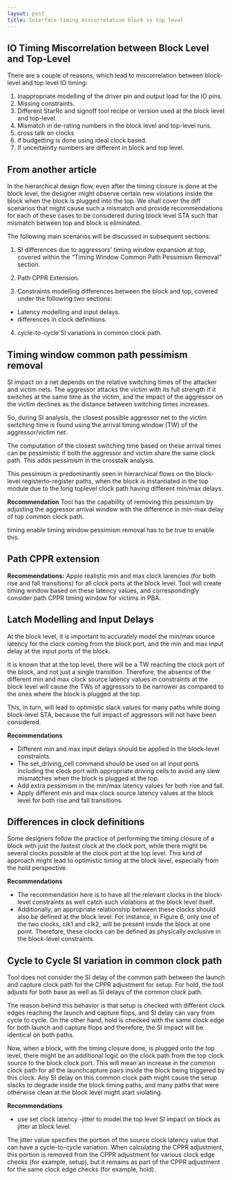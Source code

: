 ```yaml
---
layout: post
title: Interface timing miscorrelation block vs top level
---
```


## IO Timing Miscorrelation between Block Level and Top-Level

There are a couple of reasons, which lead to miscorrelation between block-level and top level IO timing:

1. Inappropriate modelling of the driver pin and output load for the IO pins.
2. Missing constraints.
3. Different StarRc and signoff tool recipe or version used at the block level and top-level.
4. Mismatch in de-rating numbers in the block level and top-level runs.
5. cross talk on clocks
6. if budgetting is done using ideal clock based.
7. If uncertainity numbers are different in block and top level.


## From another article
In the hierarchical design flow, even after the timing closure is done at the block level, the designer might observe certain new violations inside the block when the block is plugged into the top. We shall cover the diff scenarios that might cause such a mismatch  and provide recommendations for each of these cases to be considered during block level STA such that mismatch between top and block is eliminated.

The following main scenarios will be discussed in subsequent sections:

1. SI differences due to aggressors’ timing window expansion at top, covered within the “Timing Window Common Path Pessimism Removal” section.

2. Path CPPR Extension.

3. Constraints modelling differences between the block and top, covered under the following two sections:
- Latency modelling and input delays.
- differences in clock definitions.

4. cycle-to-cycle SI variations in common clock path.


## Timing window common path pessimism removal
SI impact on a net depends on the relative switching times of the attacker and victim nets. The aggressor attacks the victim with its full strength if it switches at the same time as the victim, and the impact of the aggressor on the victim declines as the distance between switching times increases.

So, during SI analysis, the closest possible aggressor net to the victim switching time is found using the arrival timing window (TW) of the aggressor/victim net.

The computation of the closest switching time based on these arrival times can be pessimistic if both the aggressor and victim share the same clock path. This adds pessimism in the crosstalk analysis.

This pessimism is predominantly seen in hierarchical flows on the block-level registerto-register paths, when the block is instantiated in the top module due to the long toplevel clock path having different min/max delays.

**Recommendation**
Tool has the capability of removing this pessimism by adjusting the aggressor arrival window with the difference in min-max delay of top common clock path.

timing enable timing window pessimism removal has to be true to enable this.


## Path CPPR extension
**Recommendations:** Apple realistic min and max clock larencies (for both rise and fall transitions) for all clock ports at the block level. Tool will create timing window based on these latency values, and correspondingly consider path CPPR timing window for victims in PBA.

## Latch Modelling and Input Delays
At the block level, it is important to accurately model the min/max source latency for the clock coming from the block port, and the min and max input delay at the input ports of
the block.

It is known that at the top level, there will be a TW reaching the clock port of the block, and not just a single transition. Therefore, the absence of the different min and max clock source latency values in constraints at the block level will cause the TWs of aggressors to be narrower as compared to the ones where the block is plugged at the top.

This, in turn, will lead to optimistic slack values for many paths while doing block-level STA, because the full impact of aggressors will not have been considered.

**Recommendations**
- Different min and max input delays should be applied in the block-level constraints.
- The set_driving_cell command should be used on all input ports including the clock port with appropriate driving cells to avoid any slew mismatches when the block is plugged at the top.
- Add extra pessimism in the min/max latency values for both rise and fall.
- Apply different min and max clock source latency values at the block level for both rise and fall transitions.

## Differences in clock definitions
Some designers follow the practice of performing the timing closure of a block with just the fastest clock at the clock port, while there might be several clocks possible at the
clock port at the top level. This kind of approach might lead to optimistic timing at the block level, especially from the hold perspective.

**Recommendations**
- The recommendation here is to have all the relevant clocks in the block-level constraints as well catch such violations at the block level itself.
- Additionally, an appropriate relationship between these clocks should also be defined at the block level. For instance, in Figure 6, only one of the two clocks, clk1 and clk2, will be present inside the block at one point. Therefore, these clocks can be defined as physically exclusive in the block-level constraints.

## Cycle to Cycle SI variation in common clock path
Tool does not consider the SI delay of the common path between the launch and capture clock path for the CPPR adjustment for setup. For hold, the tool adjusts for both
base as well as SI delays of the common clock path.

The reason behind this behavior is that setup is checked with different clock edges reaching the launch and capture flops,
and SI delay can vary from cycle to cycle. On the other hand, hold is checked with the same clock edge for both launch and capture flops and therefore, the SI impact will be identical on both paths.

Now, when a block, with the timing closure done, is plugged onto the top level, there might be an additional logic on the clock path from the top clock source to the block clock port. This will mean an increase in the common clock path for all the launchcapture pairs inside the block being triggered by this clock. Any SI delay on this common clock path might cause the setup slacks to degrade inside the block timing
paths, and many paths that were otherwise clean at the block level might start violating.

**Recommendations**
- use set clock latency -jitter to model the top level SI impact on block as jitter at block level.

The jitter value specifies the portion of the source clock latency value that can have a cycle-to-cycle variation. When calculating the CPPR adjustment, this portion is removed
from the CPPR adjustment for various clock edge checks (for example, setup), but it remains as part of the CPPR adjustment for the same clock edge checks (for example, hold).
